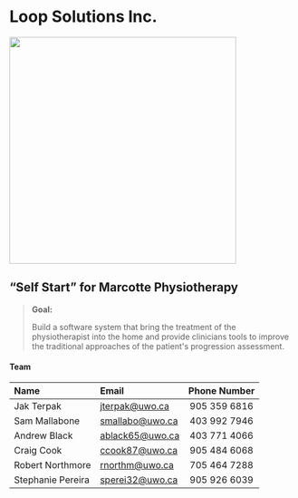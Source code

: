 
Loop Solutions Inc.
==================


<img src="https://github.com/UWOECE-SE-Classes/Loop-Solutions-Inc/blob/master/Loop%20Solutions.jpg" width="400">

“Self Start” for Marcotte Physiotherapy
-------------------------------------------------------
> **Goal:**
>
> Build a software system that bring the treatment of the physiotherapist into the home and provide clinicians tools to improve the traditional approaches of the patient's progression assessment.


#### <i class="icon-users"></i> Team

| Name| Email| Phone Number   |
| :------- | :---- | :---: |
|Jak Terpak |jterpak@uwo.ca| 905 359 6816 |
|Sam Mallabone|smallabo@uwo.ca|403 992 7946|
| Andrew Black |ablack65@uwo.ca |403 771 4066|
| Craig Cook|ccook87@uwo.ca|905 484 6068|
| Robert Northmore| rnorthm@uwo.ca| 705 464 7288 |
|Stephanie Pereira|sperei32@uwo.ca|905 926 6039|

